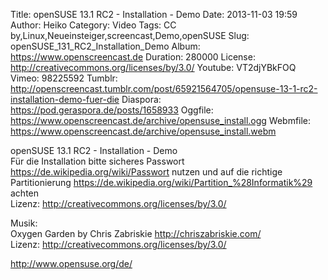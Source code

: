 Title: openSUSE 13.1 RC2 - Installation - Demo
Date: 2013-11-03 19:59
Author: Heiko
Category: Video
Tags: CC by,Linux,Neueinsteiger,screencast,Demo,openSUSE
Slug: openSUSE_131_RC2_Installation_Demo
Album: https://www.openscreencast.de
Duration: 280000
License: http://creativecommons.org/licenses/by/3.0/
Youtube: VT2djYBkFOQ
Vimeo: 98225592
Tumblr: http://openscreencast.tumblr.com/post/65921564705/opensuse-13-1-rc2-installation-demo-fuer-die
Diaspora: https://pod.geraspora.de/posts/1658933
Oggfile: https://www.openscreencast.de/archive/opensuse_install.ogg
Webmfile: https://www.openscreencast.de/archive/opensuse_install.webm

openSUSE 13.1 RC2 - Installation - Demo  
Für die Installation bitte sicheres Passwort
<https://de.wikipedia.org/wiki/Passwort> nutzen und auf die richtige
Partitionierung <https://de.wikipedia.org/wiki/Partition_%28Informatik%29>
achten  
Lizenz: <http://creativecommons.org/licenses/by/3.0/>  
  
Musik:  
Oxygen Garden by Chris Zabriskie <http://chriszabriskie.com/>  
Lizenz: <http://creativecommons.org/licenses/by/3.0/>  
  
<http://www.opensuse.org/de/>

